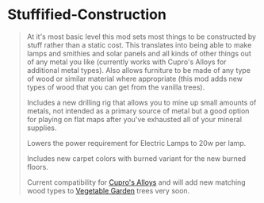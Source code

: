 # Stuffified-Construction
> At it's most basic level this mod sets most things to be constructed by stuff rather than a static cost. This translates into being able to make lamps and smithies and solar panels and all kinds of other things out of any metal you like (currently works with Cupro's Alloys for additional metal types). Also allows furniture to be made of any type of wood or similar material where appropriate (this mod adds new types of wood that you can get from the vanilla trees).
> 
> Includes a new drilling rig that allows you to mine up small amounts of metals, not intended as a primary source of metal but a good option for playing on flat maps after you've exhausted all of your mineral supplies.
> 
> Lowers the power requirement for Electric Lamps to 20w per lamp.
> 
> Includes new carpet colors with burned variant for the new burned floors.
> 
> Current compatibility for [Cupro's Alloys](https://ludeon.com/forums/index.php?topic=32190.0) and will add new matching wood types to [Vegetable Garden](https://ludeon.com/forums/index.php?topic=12934.0) trees very soon.